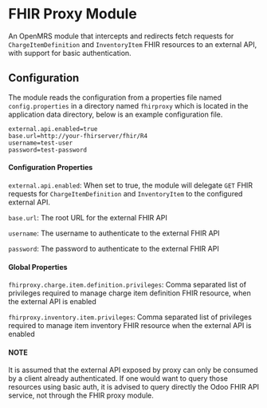 # FHIR Proxy Module
An OpenMRS module that intercepts and redirects fetch requests for `ChargeItemDefinition` and `InventoryItem` FHIR 
resources to an external API, with support for basic authentication.

## Configuration
The module reads the configuration from a properties file named `config.properties` in a directory named `fhirproxy` 
which is located in the application data directory, below is an example configuration file.
```
external.api.enabled=true
base.url=http://your-fhirserver/fhir/R4
username=test-user
password=test-password
```
#### Configuration Properties
`external.api.enabled`: When set to true, the module will delegate `GET` FHIR requests for `ChargeItemDefinition` and 
 `InventoryItem` to the configured external API.

`base.url`: The root URL for the external FHIR API

`username`: The username to authenticate to the external FHIR API

`password`: The password to authenticate to the external FHIR API
#### Global Properties
`fhirproxy.charge.item.definition.privileges`: Comma separated list of privileges required to manage charge item 
definition FHIR resource, when the  external API is enabled

`fhirproxy.inventory.item.privileges`: Comma separated list of privileges required to manage item inventory FHIR 
resource when the external API is enabled
#### NOTE
It is assumed that the external API exposed by proxy can only be consumed by a client already authenticated. If one 
would want to query those resources using basic auth, it is advised to query directly the Odoo FHIR API service, not 
through the FHIR proxy module.
